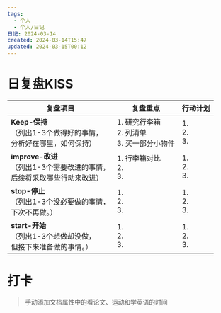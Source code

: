 ```yaml
---
tags:
  - 个人
  - 个人/日记
日记: 2024-03-14
created: 2024-03-14T15:47
updated: 2024-03-15T00:12
---
```



# 日复盘KISS
| **复盘项目**                                             | **复盘重点**                          | **行动计划**          |
| ---------------------------------------------------- | --------------------------------- | ----------------- |
| **Keep-保持**<br>（列出1-3个做得好的事情，<br>   分析好在哪里，如何保持）     | 1.  研究行李箱<br>2. 列清单<br>3. 买一部分小物件 | 1.  <br>2. <br>3. |
| **improve-改进**<br>（列出1-3个需要改进的事情，<br>  后续将采取哪些行动来改进） | 1.  行李箱对比<br>2. <br>3.            | 1.  <br>2. <br>3. |
| **stop-停止**<br>（列出1-3个没必要做的事情，<br>下次不再做。）            | 1.  <br>2. <br>3.                 | 1.  <br>2. <br>3. |
| **start-开始**<br>（列出1-3个想做却没做，<br>但接下来准备做的事情。）        | 1.  <br>2. <br>3.                 | 1.  <br>2. <br>3. |


# 打卡
> 手动添加文档属性中的看论文、运动和学英语的时间


